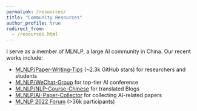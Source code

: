 ```yaml
---
permalink: /resources/
title: "Community Resources"
author_profile: true
redirect_from: 
  - /resources.html
---
```


I serve as a member of MLNLP, a large AI community in China. Our recent works include:

- [MLNLP/Paper-Writing-Tips](https://github.com/MLNLP-World/Paper_Writing_Tips) (~2.3k GitHub stars) for researchers and students
- [MLNLP/WeChat-Group](https://github.com/MLNLP-World/Top-Conference-WeChat-Group) for top-tier AI conference
- [MLNLP/NLP-Course-Chinese](https://github.com/MLNLP-World/NLP-Course-Chinese) for translated Blogs
- [MLNLP/AI-Paper-Collector](https://github.com/MLNLP-World/AI-Paper-Collector) for collecting AI-related papers
- [MLNLP 2022 Forum](http://www.mlnlp2022.com) (>36k participants)